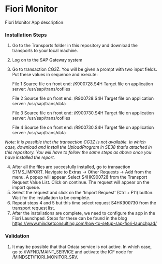 # Fiori Monitor
Fiori Monitor App description

### Installation Steps
1.  Go to the Transports folder in this repository and download the transports to your local machine.
2.  Log on to the SAP Gateway system
3.  Go to transaction CG3Z. You will be given a prompt with two input fields. Put these values in sequence and execute:
    
    File 1
    Source file on front end: <File path in your local machine>/K900728.S4H
    Target file on application server: /usr/sap/trans/cofiles
    
    File 2
    Source file on front end: <File path in your local machine>/R900728.S4H
    Target file on application server: /usr/sap/trans/data
  
    File 3
    Source file on front end: <File path in your local machine>/K900730.S4H
    Target file on application server: /usr/sap/trans/cofiles
    
    File 4
    Source file on front end: <File path in your local machine>/R900730.S4H
    Target file on application server: /usr/sap/trans/data
 
 *Note: It is possible that the transaction CG3Z is not available. In which case, download and install the UploadProgram in SE38 that's attached in this repository. You will have to follow the same steps as above once you have installed the report.*
 
 4. After all the files are succesfully installed, go to transaction STMS_IMPORT. Navigate to Extras -> Other Requests -> Add from the menu. A popup will appear. Select S4HK900728 from the Transport Request Value List. Click on continue. The request will appear on the import queue. 
 5. Select the request and click on the 'Import Request' (Ctrl + F11) button. Wait for the installation to be complete. 
 6. Repeat steps 4 and 5 but this time select request S4HK900730 from the transport request list.
 7. After the installations are complete, we need to configure the app in the Fiori Launchpad. Steps for these can be found in the blog https://www.mindsetconsulting.com/how-to-setup-sap-fiori-launchpad/
 
 ### Validation 
 1. It may be possible that that Odata service is not active. In which case, go to /IWFND/MAINT_SERVICE and activate the ICF node for /MINDSET/FIORI_MONITOR_SRV.
 
 


